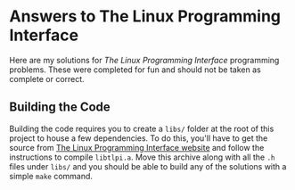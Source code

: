 # Answers to The Linux Programming Interface

Here are my solutions for *The Linux Programming Interface* programming 
problems. These were completed for fun and should not be taken as complete or 
correct.

## Building the Code

Building the code requires you to create a `libs/` folder at the root of this 
project to house a few dependencies. To do this, you'll have to get the source 
from [The Linux Programming Interface website][1] and follow the instructions to
compile `libtlpi.a`. Move this archive along with all the `.h` files under 
`libs/` and you should be able to build any of the solutions with a simple 
`make` command. 

[1]: https://man7.org/tlpi/code/index.html